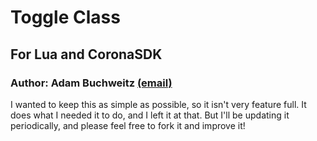 # Toggle Class
## For Lua and CoronaSDK

### Author: Adam Buchweitz [(email)](mailto:adam@adambuchweitz.com "Email me")

I wanted to keep this as simple as possible, so it isn't very feature full. It
does what I needed it to do, and I left it at that. But I'll be updating it
periodically, and please feel free to fork it and improve it!
